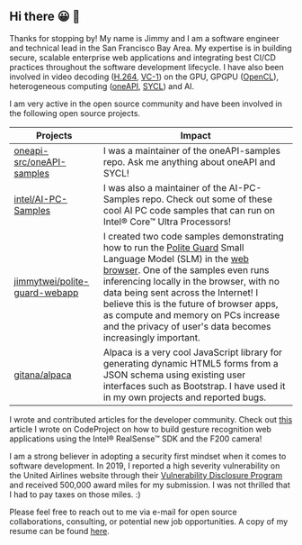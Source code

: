 ## Hi there 😀 👋

Thanks for stopping by! My name is Jimmy and I am a software engineer and technical lead in the San Francisco Bay Area. My expertise is in building secure, scalable enterprise web applications and integrating best CI/CD practices throughout the software development lifecycle. I have also been involved in video decoding ([H.264](https://www.itu.int/rec/T-REC-H.264), [VC-1](https://en.wikipedia.org/wiki/VC-1)) on the GPU, GPGPU ([OpenCL](https://www.khronos.org/opencl)), heterogeneous computing ([oneAPI](https://www.intel.com/content/www/us/en/developer/tools/oneapi/overview.html), [SYCL](https://www.khronos.org/sycl)) and AI.

I am very active in the open source community and have been involved in the following open source projects.
 
| Projects                                                                          | Impact      |
| --------------------------------------------------------------------------------- | ----------- |
| [oneapi-src/oneAPI-samples](https://github.com/oneapi-src/oneAPI-samples)         | I was a maintainer of the oneAPI-samples repo. Ask me anything about oneAPI and SYCL! |
| [intel/AI-PC-Samples](https://github.com/intel/AI-PC-Samples)                     | I was also a maintainer of the AI-PC-Samples repo. Check out some of these cool AI PC code samples that can run on Intel® Core™ Ultra Processors! | 
| [jimmytwei/polite-guard-webapp](https://github.com/jimmytwei/polite-guard-webapp) | I created two code samples demonstrating how to run the [Polite Guard](https://huggingface.co/Intel/polite-guard) Small Language Model (SLM) in the [web browser](https://jimmytwei.github.io/polite-guard). One of the samples even runs inferencing locally in the browser, with no data being sent across the Internet! I believe this is the future of browser apps, as compute and memory on PCs increase and the privacy of user's data becomes increasingly important. |
| [gitana/alpaca](https://github.com/gitana/alpaca)                                 | Alpaca is a very cool JavaScript library for generating dynamic HTML5 forms from a JSON schema using existing user interfaces such as Bootstrap. I have used it in my own projects and reported bugs. |

I wrote and contributed articles for the developer community. Check out [this](https://www.codeproject.com/Articles/1042478/Building-Gesture-Recognition-Web-Apps-with-Intel-R) article I wrote on CodeProject on how to build gesture recognition web applications using the Intel® RealSense™ SDK and the F200 camera!

I am a strong believer in adopting a security first mindset when it comes to software development. In 2019, I reported a high severity vulnerability on the United Airlines website through their [Vulnerability Disclosure Program](https://www.united.com/en/us/fly/united-airlines-vulnerability-disclosure-program.html) and received 500,000 award miles for my submission. I was not thrilled that I had to pay taxes on those miles. :)

Please feel free to reach out to me via e-mail for open source collaborations, consulting, or potential new job opportunities. A copy of my resume can be found [here](./resume.pdf).

